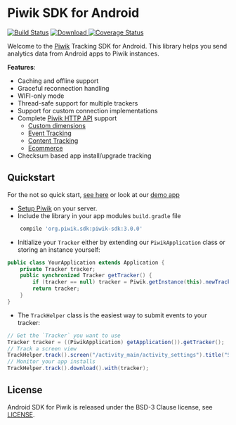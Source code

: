 Piwik SDK for Android
========================

[![Build Status](https://travis-ci.org/matomo-org/piwik-sdk-android.svg?branch=master)](https://travis-ci.org/matomo-org/piwik-sdk-android) [ ![Download](https://api.bintray.com/packages/darken/maven/piwik-sdk-android/images/download.svg) ](https://bintray.com/darken/maven/piwik-sdk-android/_latestVersion) [![Coverage Status](https://coveralls.io/repos/piwik/piwik-sdk-android/badge.svg?branch=master&service=github)](https://coveralls.io/github/piwik/piwik-sdk-android?branch=master)

Welcome to the [Piwik](http://piwik.org) Tracking SDK for Android. This library helps you send analytics data from Android apps to Piwik instances.

__Features__:
* Caching and offline support
* Graceful reconnection handling
* WIFI-only mode
* Thread-safe support for multiple trackers
* Support for custom connection implementations
* Complete [Piwik HTTP API](https://developer.piwik.org/api-reference/tracking-api) support
    * [Custom dimensions](https://piwik.org/docs/custom-dimensions/)
    * [Event Tracking](https://piwik.org/docs/event-tracking/)
    * [Content Tracking](https://piwik.org/docs/content-tracking/)
    * [Ecommerce](https://piwik.org/docs/ecommerce-analytics/)
* Checksum based app install/upgrade tracking

## Quickstart
For the not so quick start, [see here](https://github.com/piwik/piwik-sdk-android/wiki/Getting-started) or look at our [demo app](https://github.com/piwik/piwik-sdk-android/tree/master/exampleapp)

* [Setup Piwik](https://piwik.org/docs/installation/) on your server.
* Include the library in your app modules `build.gradle` file
```groovy
    compile 'org.piwik.sdk:piwik-sdk:3.0.0'
```

* Initialize your `Tracker` either by extending our `PiwikApplication` class or storing an instance yourself:
```java
public class YourApplication extends Application {
    private Tracker tracker;
    public synchronized Tracker getTracker() {
        if (tracker == null) tracker = Piwik.getInstance(this).newTracker(new TrackerConfig("http://domain.tld/piwik.php", 1));
        return tracker;
    }
}
```

* The `TrackHelper` class is the easiest way to submit events to your tracker:
```java
// Get the `Tracker` you want to use
Tracker tracker = ((PiwikApplication) getApplication()).getTracker();
// Track a screen view
TrackHelper.track().screen("/activity_main/activity_settings").title("Settings").with(tracker);
// Monitor your app installs
TrackHelper.track().download().with(tracker);
```

## License
Android SDK for Piwik is released under the BSD-3 Clause license, see [LICENSE](https://github.com/piwik/piwik-sdk-android/blob/master/LICENSE).
